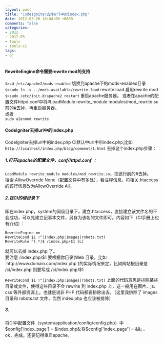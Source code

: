 ```yaml
---
layout: post
title: "CodeIgniter去掉url中的index.php"
date: 2012-03-26 18:04:00 +0800
comments: false
categories:
- 2012
- 2012~03
- tools
- tools~ci
tags:
- oj
---
```

#### RewriteEngine命令需要rewrite mod的支持
`$>cd /etc/apache2/mods-enabled` 切换到apache下的mods-enabled目录   
`$>sudo ln -s ../mods-available/rewrite.load` rewrite.load 启用rewrite mod  
`$>sudo /etc/init.d/apache2 restart` 重启apache服务器。 或者在apache的配置文件httpd.conf中将#LoadModule rewrite_module modules/mod_rewrite.so前的#去掉，再重启服务器。  
或者  
`sudo a2enmod rewrite`  
 
#### CodeIgniter去掉url中的index.php
CodeIgniter去掉url中的index.php        CI默认中url中带index.php,比如 `http://localhost/index.php/blog/comment/1.html`
去掉这个index.php步骤：  
##### 1.打开apache的配置文件，conf/httpd.conf ：
`LoadModule rewrite_module modules/mod_rewrite.so`，把该行前的#去掉。  
搜索 AllowOverride None（配置文件中有多处），看注释信息，将相关.htaccess的该行信息改为AllowOverride All。
 
##### 2.在CI的根目录下
即在index.php，system的同级目录下，建立.htaccess，直接建立该文件名的不会成功，可以先建立记事本文件，另存为该名的文件即可。内容如下（CI手册上也有介绍）：
```
RewriteEngine on
RewriteCond $1 !^(index.php|images|robots.txt)
RewriteRule ^(.*)$ /index.php/$1 [L]
```
就可以去掉 index.php 了。  
要注意 /index.php/$1 要根据你目录(Web 目录，比如 `http://www.domain.com/index.php`)的实际情况来定，比如网站根目录是 /ci/index.php 则要写成 /ci/index.php/$1

`RewriteCond $1 !^(index.php|images|robots.txt)`
上面的代码意思是排除某些目录或文件，使得这些目录不会 rewrite 到 index.php 上，这一般用在图片、js、css 等外部资源上。也就是说非 PHP 代码都要排除出去。（这里我排除了 images 目录和 robots.txt 文件，当然 index.php 也应该被排除）

##### 3.
将CI中配置文件（system/application/config/config.php）中$config['index_page'] = &index.php&;将$config['index_page'] = &&; 。  
ok，完成。还要记得重启apache。

